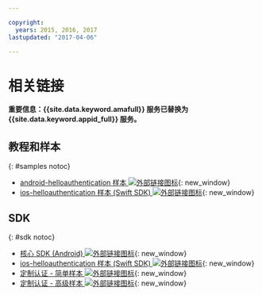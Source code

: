 ```yaml
---

copyright:
  years: 2015, 2016, 2017
lastupdated: "2017-04-06"

---
```


# 相关链接

**重要信息：{{site.data.keyword.amafull}} 服务已替换为 {{site.data.keyword.appid_full}} 服务。**

## 教程和样本
{: #samples notoc}

* [android-helloauthentication 样本 ![外部链接图标](../../icons/launch-glyph.svg "外部链接图标")](https://github.com/ibm-bluemix-mobile-services/bms-samples-android-helloauthentication){: new_window}
* [ios-helloauthentication 样本 (Swift SDK) ![外部链接图标](../../icons/launch-glyph.svg "外部链接图标")](https://github.com/ibm-bluemix-mobile-services/bms-samples-swift-helloauthentication){: new_window}

## SDK
{: #sdk notoc}

* [核心 SDK (Android) ![外部链接图标](../../icons/launch-glyph.svg "外部链接图标")](https://github.com/ibm-bluemix-mobile-services/bms-clientsdk-android-core){: new_window}
* [ios-helloauthentication 样本 (Swift SDK) ![外部链接图标](../../icons/launch-glyph.svg "外部链接图标")](https://github.com/ibm-bluemix-mobile-services/bms-samples-swift-helloauthentication){: new_window}
* [定制认证 - 简单样本 ![外部链接图标](../../icons/launch-glyph.svg "外部链接图标")](https://github.com/ibm-bluemix-mobile-services/bms-mca-custom-identity-provider-sample){: new_window}
* [定制认证 - 高级样本 ![外部链接图标](../../icons/launch-glyph.svg "外部链接图标")](https://github.com/ibm-bluemix-mobile-services/bms-mca-custom-identity-provider-with-user-management){: new_window}
